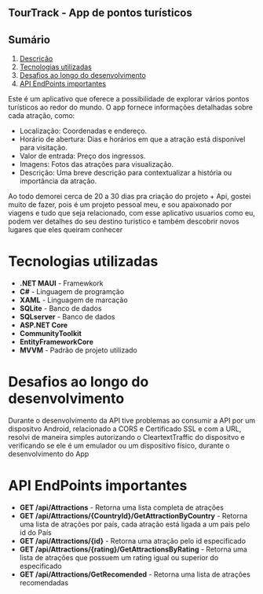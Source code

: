 ## TourTrack - App de pontos turísticos

## Sumário
1. [Descrição](#tourtrack---app-de-pontos-turísticos)
2. [Tecnologias utilizadas](#tecnologias-utilizadas)
3. [Desafios ao longo do desenvolvimento](#desafios-ao-longo-do-desenvolvimento)
4. [API EndPoints importantes](#api-endpoints-importantes)
   
Este é um aplicativo que oferece a possibilidade de explorar vários pontos turísticos ao redor do mundo. O app fornece informações detalhadas sobre cada atração, como:

- Localização: Coordenadas e endereço.
- Horário de abertura: Dias e horários em que a atração está disponível para visitação.
- Valor de entrada: Preço dos ingressos.
- Imagens: Fotos das atrações para visualização.
- Descrição: Uma breve descrição para contextualizar a história ou importância da atração.

Ao todo demorei cerca de 20 a 30 dias pra criação do projeto + Api, gostei muito de fazer, pois é um projeto pessoal meu, e sou apaixonado por viagens e tudo que seja relacionado,
com esse aplicativo usuarios como eu, podem ver detalhes do seu destino turistico e também descobrir novos lugares que eles queiram conhecer

# Tecnologias utilizadas
- **.NET MAUI** - Framewkork
- **C#** - Linguagem de programção
- **XAML** - Linguagem de marcação
- **SQLite** - Banco de dados
- **SQLserver** - Banco de dados
- **ASP.NET Core**
- **CommunityToolkit**
- **EntityFrameworkCore**
- **MVVM** - Padrão de projeto utilizado

# Desafios ao longo do desenvolvimento
Durante o desenvolvimento da API tive problemas ao consumir a API por um dispositvo Android, relacionado a CORS e Certificado SSL e com a URL, resolvi de maneira simples
autorizando o CleartextTraffic do dispositvo e verificando se ele é um emulador ou um dispositivo físico, durante o desenvolvimento do App

# API EndPoints importantes

- **GET /api/Attractions** - Retorna uma lista completa de atrações
- **GET /api/Attractions/{CountryId}/GetAttractionByCountry** - Retorna uma lista de atrações por país, cada atração está ligada a um pais pelo id do País
- **GET /api/Attractions/{id}** - Retorna uma atração pelo id especificado
- **GET /api/Attractions/{rating}/GetAttractionsByRating** - Retorna uma lista de atrações que possuem um rating igual ou superior do especificado
- **GET /api/Attractions/GetRecomended** - Retorna uma lista de atrações recomendadas
